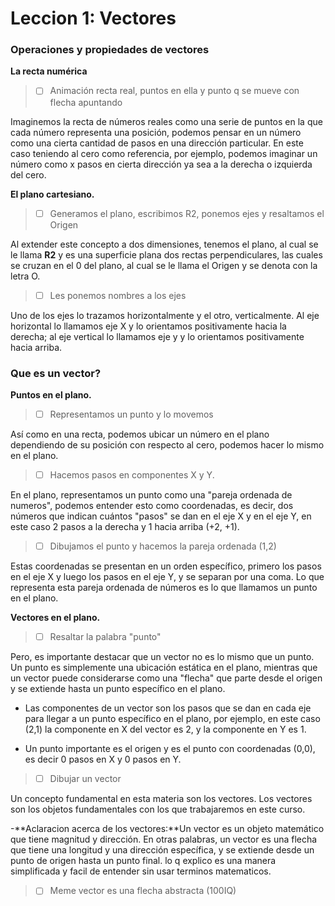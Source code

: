 # Leccion 1: Vectores

### Operaciones y propiedades de vectores 

**La recta numérica**

> - [ ] Animación recta real, puntos en ella y punto q se mueve con flecha apuntando

Imaginemos la recta de números reales como una serie de puntos en la que cada número representa una posición, podemos pensar en un número como una cierta cantidad de pasos en una dirección particular. En este caso teniendo al cero como referencia, por ejemplo, podemos imaginar un número como x pasos en cierta dirección ya sea a la derecha o izquierda del cero.


**El plano cartesiano.**

> - [ ] Generamos el plano, escribimos R2, ponemos ejes y resaltamos el Origen

Al extender este concepto a dos dimensiones, tenemos el plano, al cual se le llama **R2** y es una superficie plana dos rectas perpendiculares, las cuales se cruzan en el 0 del plano, al cual se le llama el Origen y se denota con la letra O.

> - [ ] Les ponemos nombres a los ejes

Uno de los ejes lo trazamos horizontalmente y el otro, verticalmente. Al eje horizontal lo llamamos eje X y lo orientamos positivamente
hacia la derecha; al eje vertical lo llamamos eje y y lo orientamos positivamente hacia arriba. 


### Que es un vector?

**Puntos en el plano.**

> - [ ] Representamos un punto y lo movemos

Así como en una recta, podemos ubicar un número en el plano dependiendo de su posición con respecto al cero, podemos hacer lo mismo en el plano.

> - [ ] Hacemos pasos en componentes X y Y.

En el plano, representamos un punto como una "pareja ordenada de numeros", podemos entender esto como coordenadas, es decir, dos números que indican cuántos "pasos" se dan en el eje X y en el eje Y, en este caso 2 pasos a la derecha y 1 hacia arriba (+2, +1).

> - [ ] Dibujamos el punto y hacemos la pareja ordenada (1,2)

Estas coordenadas se presentan en un orden específico, primero los pasos en el eje X y luego los pasos en el eje Y, y se separan por una coma. Lo que representa esta pareja ordenada de números es lo que llamamos un punto en el plano.


**Vectores en el plano.**

> - [ ] Resaltar la palabra "punto"

Pero, es importante destacar que un vector no es lo mismo que un punto. Un punto es simplemente una ubicación estática en el plano, mientras que un vector puede considerarse como una "flecha" que parte desde el origen y se extiende hasta un punto específico en el plano.

- Las componentes de un vector son los pasos que se dan en cada eje para llegar a un punto específico en el plano, por ejemplo, en este caso (2,1) la componente en X del vector es 2, y la componente en Y es 1.

- Un punto importante es el origen y es el punto con coordenadas (0,0), es decir 0 pasos en X y 0 pasos en Y.

> - [ ] Dibujar un vector

Un concepto fundamental en esta materia son los vectores. Los vectores son los objetos fundamentales con los que trabajaremos en este curso.

-**Aclaracion acerca de los vectores:**Un vector es un objeto matemático que tiene magnitud y dirección. En otras palabras, un vector es una flecha que tiene una longitud y una dirección específica, y se extiende desde un punto de origen hasta un punto final. lo q explico es una manera simplificada y facil de entender sin usar terminos matematicos.

> - [ ] Meme vector es una flecha abstracta (100IQ)